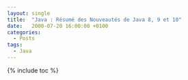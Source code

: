 ```yaml
---
layout: single
title:  "Java : Résumé des Nouveautés de Java 8, 9 et 10"
date:   2000-07-20 16:00:00 +0100
categories:
  - Posts
tags:
  - Java
---
```


{% include toc %}
